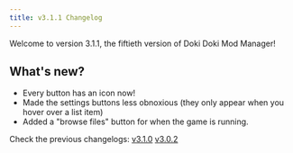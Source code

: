 ```yaml
---
title: v3.1.1 Changelog
---
```


Welcome to version 3.1.1, the fiftieth version of Doki Doki Mod Manager!

## What's new?

* Every button has an icon now!
* Made the settings buttons less obnoxious (they only appear when you hover over a list item)
* Added a "browse files" button for when the game is running.

Check the previous changelogs: [v3.1.0](v3_1_0.html) [v3.0.2](v3_0_2.html)